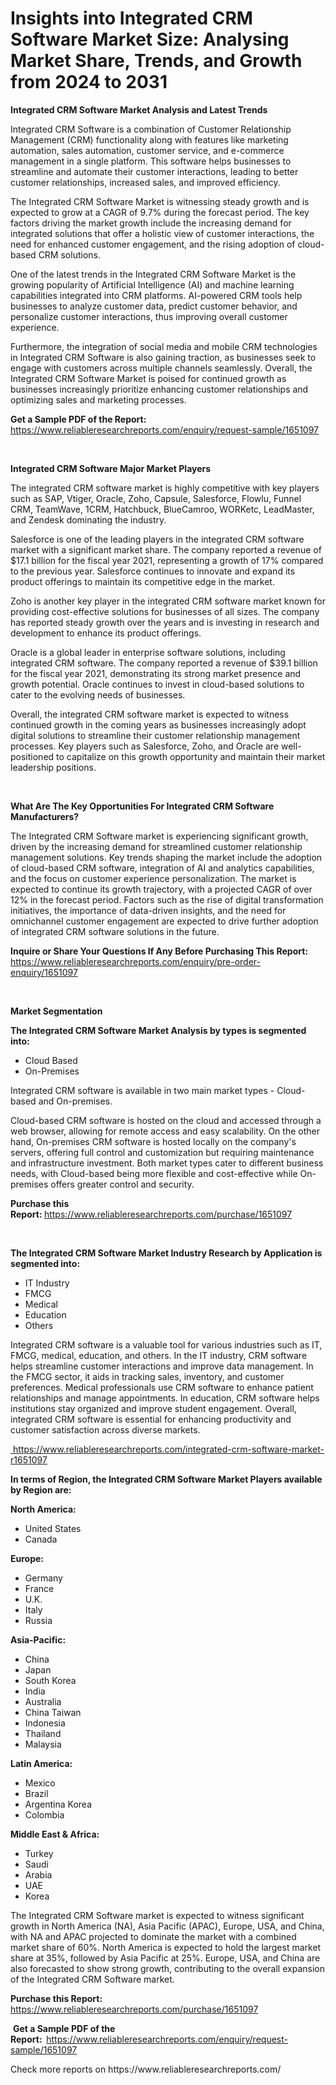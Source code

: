 <p><h1>Insights into Integrated CRM Software Market Size: Analysing Market Share, Trends, and Growth from 2024 to 2031</h1></p><p><strong>Integrated CRM Software Market Analysis and Latest Trends</strong></p>
<p><p>Integrated CRM Software is a combination of Customer Relationship Management (CRM) functionality along with features like marketing automation, sales automation, customer service, and e-commerce management in a single platform. This software helps businesses to streamline and automate their customer interactions, leading to better customer relationships, increased sales, and improved efficiency.</p><p>The Integrated CRM Software Market is witnessing steady growth and is expected to grow at a CAGR of 9.7% during the forecast period. The key factors driving the market growth include the increasing demand for integrated solutions that offer a holistic view of customer interactions, the need for enhanced customer engagement, and the rising adoption of cloud-based CRM solutions.</p><p>One of the latest trends in the Integrated CRM Software Market is the growing popularity of Artificial Intelligence (AI) and machine learning capabilities integrated into CRM platforms. AI-powered CRM tools help businesses to analyze customer data, predict customer behavior, and personalize customer interactions, thus improving overall customer experience.</p><p>Furthermore, the integration of social media and mobile CRM technologies in Integrated CRM Software is also gaining traction, as businesses seek to engage with customers across multiple channels seamlessly. Overall, the Integrated CRM Software Market is poised for continued growth as businesses increasingly prioritize enhancing customer relationships and optimizing sales and marketing processes.</p></p>
<p><strong>Get a Sample PDF of the Report:&nbsp;</strong> <a href="https://www.reliableresearchreports.com/enquiry/request-sample/1651097">https://www.reliableresearchreports.com/enquiry/request-sample/1651097</a></p>
<p>&nbsp;</p>
<p><strong>Integrated CRM Software Major Market Players</strong></p>
<p><p>The integrated CRM software market is highly competitive with key players such as SAP, Vtiger, Oracle, Zoho, Capsule, Salesforce, Flowlu, Funnel CRM, TeamWave, 1CRM, Hatchbuck, BlueCamroo, WORKetc, LeadMaster, and Zendesk dominating the industry.</p><p>Salesforce is one of the leading players in the integrated CRM software market with a significant market share. The company reported a revenue of $17.1 billion for the fiscal year 2021, representing a growth of 17% compared to the previous year. Salesforce continues to innovate and expand its product offerings to maintain its competitive edge in the market.</p><p>Zoho is another key player in the integrated CRM software market known for providing cost-effective solutions for businesses of all sizes. The company has reported steady growth over the years and is investing in research and development to enhance its product offerings.</p><p>Oracle is a global leader in enterprise software solutions, including integrated CRM software. The company reported a revenue of $39.1 billion for the fiscal year 2021, demonstrating its strong market presence and growth potential. Oracle continues to invest in cloud-based solutions to cater to the evolving needs of businesses.</p><p>Overall, the integrated CRM software market is expected to witness continued growth in the coming years as businesses increasingly adopt digital solutions to streamline their customer relationship management processes. Key players such as Salesforce, Zoho, and Oracle are well-positioned to capitalize on this growth opportunity and maintain their market leadership positions.</p></p>
<p>&nbsp;</p>
<p><strong>What Are The Key Opportunities For Integrated CRM Software Manufacturers?</strong></p>
<p><p>The Integrated CRM Software market is experiencing significant growth, driven by the increasing demand for streamlined customer relationship management solutions. Key trends shaping the market include the adoption of cloud-based CRM software, integration of AI and analytics capabilities, and the focus on customer experience personalization. The market is expected to continue its growth trajectory, with a projected CAGR of over 12% in the forecast period. Factors such as the rise of digital transformation initiatives, the importance of data-driven insights, and the need for omnichannel customer engagement are expected to drive further adoption of integrated CRM software solutions in the future.</p></p>
<p><strong>Inquire or Share Your Questions If Any Before Purchasing This Report:</strong> <a href="https://www.reliableresearchreports.com/enquiry/pre-order-enquiry/1651097">https://www.reliableresearchreports.com/enquiry/pre-order-enquiry/1651097</a></p>
<p>&nbsp;</p>
<p><strong>Market Segmentation</strong></p>
<p><strong>The Integrated CRM Software Market Analysis by types is segmented into:</strong></p>
<p><ul><li>Cloud Based</li><li>On-Premises</li></ul></p>
<p><p>Integrated CRM software is available in two main market types - Cloud-based and On-premises. </p><p>Cloud-based CRM software is hosted on the cloud and accessed through a web browser, allowing for remote access and easy scalability. On the other hand, On-premises CRM software is hosted locally on the company's servers, offering full control and customization but requiring maintenance and infrastructure investment. Both market types cater to different business needs, with Cloud-based being more flexible and cost-effective while On-premises offers greater control and security.</p></p>
<p><strong>Purchase this Report:&nbsp;</strong><a href="https://www.reliableresearchreports.com/purchase/1651097">https://www.reliableresearchreports.com/purchase/1651097</a></p>
<p>&nbsp;</p>
<p><strong>The Integrated CRM Software Market Industry Research by Application is segmented into:</strong></p>
<p><ul><li>IT Industry</li><li>FMCG</li><li>Medical</li><li>Education</li><li>Others</li></ul></p>
<p><p>Integrated CRM software is a valuable tool for various industries such as IT, FMCG, medical, education, and others. In the IT industry, CRM software helps streamline customer interactions and improve data management. In the FMCG sector, it aids in tracking sales, inventory, and customer preferences. Medical professionals use CRM software to enhance patient relationships and manage appointments. In education, CRM software helps institutions stay organized and improve student engagement. Overall, integrated CRM software is essential for enhancing productivity and customer satisfaction across diverse markets.</p></p>
<p><a href="https://www.reliableresearchreports.com/integrated-crm-software-market-r1651097">&nbsp;https://www.reliableresearchreports.com/integrated-crm-software-market-r1651097</a></p>
<p><strong>In terms of Region, the Integrated CRM Software Market Players available by Region are:</strong></p>
<p>
    <p> <strong> North America: </strong>
        <ul>
            <li>United States</li>
            <li>Canada</li>
        </ul>
        </p> 
    <p> <strong> Europe: </strong>
        <ul>
            <li>Germany</li>
            <li>France</li>
            <li>U.K.</li>
            <li>Italy</li>
            <li>Russia</li>
        </ul>
        </p> 
    <p> <strong> Asia-Pacific: </strong>
        <ul>
            <li>China</li>
            <li>Japan</li>
            <li>South Korea</li>
            <li>India</li>
            <li>Australia</li>
            <li>China Taiwan</li>
            <li>Indonesia</li>
            <li>Thailand</li>
            <li>Malaysia</li>
        </ul>
        </p> 
    <p> <strong> Latin America: </strong>
        <ul>
            <li>Mexico</li>
            <li>Brazil</li>
            <li>Argentina Korea</li>
            <li>Colombia</li>
        </ul>
        </p> 
    <p> <strong> Middle East & Africa: </strong>
        <ul>
            <li>Turkey</li>
            <li>Saudi</li>
            <li>Arabia</li>
            <li>UAE</li>
            <li>Korea</li>
        </ul>
    </p>
    </p>
<p><p>The Integrated CRM Software market is expected to witness significant growth in North America (NA), Asia Pacific (APAC), Europe, USA, and China, with NA and APAC projected to dominate the market with a combined market share of 60%. North America is expected to hold the largest market share at 35%, followed by Asia Pacific at 25%. Europe, USA, and China are also forecasted to show strong growth, contributing to the overall expansion of the Integrated CRM Software market.</p></p>
<p><strong>Purchase this Report: </strong><a href="https://www.reliableresearchreports.com/purchase/1651097">https://www.reliableresearchreports.com/purchase/1651097</a></p>
<p>&nbsp;<strong>Get a Sample PDF of the Report:&nbsp;&nbsp;</strong><a href="https://www.reliableresearchreports.com/enquiry/request-sample/1651097">https://www.reliableresearchreports.com/enquiry/request-sample/1651097</a></p>
<p><strong></strong></p>
<p>Check more reports on https://www.reliableresearchreports.com/</p>